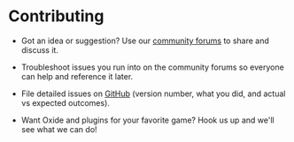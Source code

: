 # Contributing

 * Got an idea or suggestion? Use our [community forums](https://oxidemod.org/) to share and discuss it.

 * Troubleshoot issues you run into on the community forums so everyone can help and reference it later.

 * File detailed issues on [GitHub](https://github.com/OxideMod) (version number, what you did, and actual vs expected outcomes).

 * Want Oxide and plugins for your favorite game? Hook us up and we'll see what we can do!
